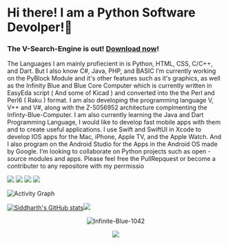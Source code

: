 # Hi there! I am a Python Software Devolper!👋
 ### The V-Search-Engine is out! [Download now](https://github.com/Infinite-Blue-1042/V-Search-Engine)! 
 The Languages I am mainly profiecient in is Python, HTML, CSS, C/C++, and Dart. But I also know C#, Java, PHP, and BASIC
 I’m currently working on the PyBlock Module and it's other features such as it's graphics, as well as the Infinity Blue and Blue Core Computer which is currently written in EasyEda script ( And some of Kicad ) and converted into the the Perl and Perl6 ( Raku ) format. I am also developing the programming language V, V++ and V#, along with the Z-5056952 architecture complmenting the Infinty-Blue-Computer. I am also currently learning the Java and Dart Programming Language, I would like to develop fast mobile apps with them and to create useful applications. I use Swift and SwiftUI in Xcode to develop IOS apps for the Mac, iPhone, Apple TV, and the Apple Watch. And I also program on the Android Studio for the Apps in the Android OS made by Google. I’m looking to collaborate on Python projects such as open - source modules and apps. Please feel free the PullRepquest or become a contributer to any repositore with my perrmissio

 ![](https://komarev.com/ghpvc/?username=Infinite-Blue-1042&color=blue) 
 ![](https://img.shields.io/badge/OS-Mac&nbsp;11-informational?style=flat&logo=mac&logoColor=blue&color=0C7DBE)
 ![](https://img.shields.io/badge/Editor-Pycharm&nbsp;-informational?style=flat&logo=pycharm&logoColor=blue&color=0C7DBE)
 ![](https://img.shields.io/badge/Shell-Terminal-informational?style=flat&logo=terminal&logoColor=blue&color=0C7DBE)

 ![Activity Graph](https://activity-graph.herokuapp.com/graph?username=Infinite-Blue-1042&theme=github)


 [![Siddharth's GitHub stats](https://github-readme-stats.vercel.app/api?username=Infinite-Blue-1042)](https://github.com/Infinite-Blue-1042/github-readme-stats)<img src="https://github-readme-stats.vercel.app/api/top-langs/?username=Infinite-Blue-1042&layout=compact"/>
         <center><p><img align="center" src="https://github-readme-streak-stats.herokuapp.com/?user=Infinite-Blue-1042&" alt="Infinite-Blue-1042" /></p></center>
 <div align="center">
   <img src="https://github-profile-trophy.vercel.app/?username=Infinite-Blue-1042&column=7&theme=onedark" />
 </div>
